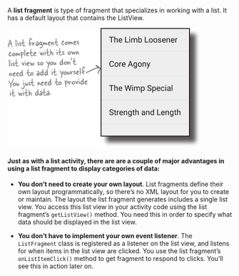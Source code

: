 A **list fragment** is type of fragment that specializes in working with a list. It has a default layout that contains the ListView.

![](.guides/img/24.png)

#### Just as with a list activity, there are are a couple of major advantages in using a list fragment to display categories of data:

- **You don’t need to create your own layout**. List fragments define their own layout programmatically, so there’s no XML layout for you to create or maintain. The layout the list fragment generates includes a single list view. You access this list view in your activity code using the list fragment’s `getListView()` method. You need this in order to specify what data should be displayed in the list view.

- **You don’t have to implement your own event listener**. The `ListFragment` class is registered as a listener on the list view, and listens for when items in the list view are clicked. You use the list fragment’s `onListItemClick()` method to get fragment to respond to clicks. You’ll see this in action later on.
